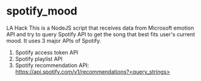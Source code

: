 # spotify_mood
LA Hack
This is a NodeJS script that receives data from Microsoft emotion API and try to query Spotify API to get the song that
best fits user's current mood. It uses 3 major APIs of Spotify.
1. Spotify access token API
2. Spotify playlist API
3. Spotify recommendation API: https://api.spotify.com/v1/recommendations?<query_strings>
